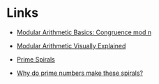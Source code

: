 # Links

*   [Modular Arithmetic Basics: Congruence mod n](
https://www.youtube.com/watch?v=xclxzNbXeKM&list=PLug5ZIRrShJHPX-OyMNLLCQfKXchdZKpE)

*   [Modular Arithmetic Visually Explained](https://www.youtube.com/watch?v=lJ3CD9M3nEQ)

*   [Prime Spirals](https://www.youtube.com/watch?v=iFuR97YcSLM)

*   [Why do prime numbers make these spirals?](https://www.youtube.com/watch?v=EK32jo7i5LQ)
